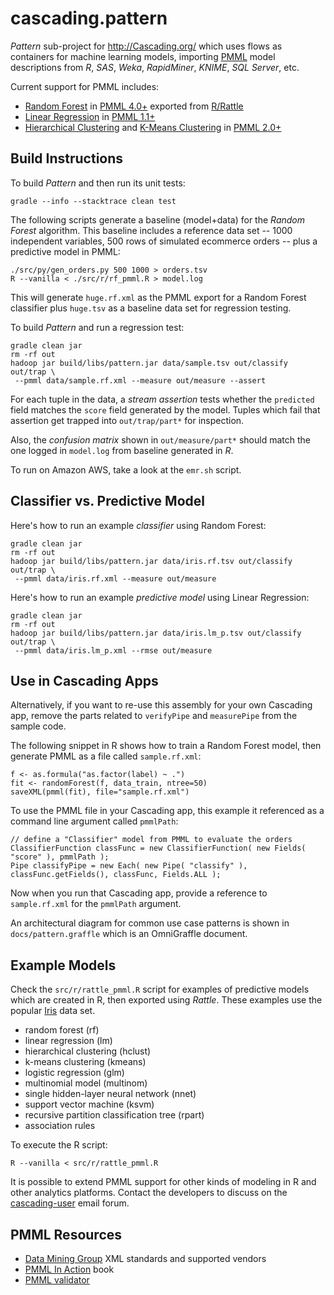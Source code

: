 cascading.pattern
=================

_Pattern_ sub-project for http://Cascading.org/ which uses flows as
containers for machine learning models, importing
[PMML](http://en.wikipedia.org/wiki/Predictive_Model_Markup_Language)
model descriptions from _R_, _SAS_, _Weka_, _RapidMiner_, _KNIME_,
_SQL Server_, etc.

Current support for PMML includes:

 * [Random Forest](http://en.wikipedia.org/wiki/Random_forest) in [PMML 4.0+](http://www.dmg.org/v4-0-1/MultipleModels.html) exported from [R/Rattle](http://cran.r-project.org/web/packages/rattle/index.html)
 * [Linear Regression](http://en.wikipedia.org/wiki/Linear_regression) in [PMML 1.1+](http://www.dmg.org/v1-1/generalregression.html)
 * [Hierarchical Clustering](http://en.wikipedia.org/wiki/Hierarchical_clustering) and [K-Means Clustering](http://en.wikipedia.org/wiki/K-means_clustering) in [PMML 2.0+](http://www.dmg.org/v2-0/ClusteringModel.html)


Build Instructions
------------------

To build _Pattern_ and then run its unit tests:

    gradle --info --stacktrace clean test

The following scripts generate a baseline (model+data) for the _Random
Forest_ algorithm. This baseline includes a reference data set -- 
1000 independent variables, 500 rows of simulated ecommerce orders --
plus a predictive model in PMML:

    ./src/py/gen_orders.py 500 1000 > orders.tsv
    R --vanilla < ./src/r/rf_pmml.R > model.log

This will generate `huge.rf.xml` as the PMML export for a Random
Forest classifier plus `huge.tsv` as a baseline data set for
regression testing.

To build _Pattern_ and run a regression test:

    gradle clean jar
    rm -rf out
    hadoop jar build/libs/pattern.jar data/sample.tsv out/classify out/trap \
     --pmml data/sample.rf.xml --measure out/measure --assert

For each tuple in the data, a _stream assertion_ tests whether the
`predicted` field matches the `score` field generated by the
model. Tuples which fail that assertion get trapped into
`out/trap/part*` for inspection.

Also, the _confusion matrix_ shown in `out/measure/part*` should
match the one logged in `model.log` from baseline generated in _R_.

To run on Amazon AWS, take a look at the `emr.sh` script.


Classifier vs. Predictive Model
-------------------------------

Here's how to run an example _classifier_ using Random Forest:

    gradle clean jar
    rm -rf out
    hadoop jar build/libs/pattern.jar data/iris.rf.tsv out/classify out/trap \
     --pmml data/iris.rf.xml --measure out/measure

Here's how to run an example _predictive model_ using Linear Regression:

    gradle clean jar
    rm -rf out
    hadoop jar build/libs/pattern.jar data/iris.lm_p.tsv out/classify out/trap \
     --pmml data/iris.lm_p.xml --rmse out/measure


Use in Cascading Apps
---------------------

Alternatively, if you want to re-use this assembly for your own
Cascading app, remove the parts related to `verifyPipe` and
`measurePipe` from the sample code.

The following snippet in R shows how to train a Random Forest model,
then generate PMML as a file called `sample.rf.xml`:

    f <- as.formula("as.factor(label) ~ .")
    fit <- randomForest(f, data_train, ntree=50)
    saveXML(pmml(fit), file="sample.rf.xml")

To use the PMML file in your Cascading app, this example it
referenced as a command line argument called `pmmlPath`:

    // define a "Classifier" model from PMML to evaluate the orders
    ClassifierFunction classFunc = new ClassifierFunction( new Fields( "score" ), pmmlPath );
    Pipe classifyPipe = new Each( new Pipe( "classify" ), classFunc.getFields(), classFunc, Fields.ALL );

Now when you run that Cascading app, provide a reference to
`sample.rf.xml` for the `pmmlPath` argument.

An architectural diagram for common use case patterns is shown in
`docs/pattern.graffle` which is an OmniGraffle document.


Example Models
--------------

Check the `src/r/rattle_pmml.R` script for examples of predictive
models which are created in R, then exported using _Rattle_.
These examples use the popular
[Iris](http://en.wikipedia.org/wiki/Iris_flower_data_set) data set.

 * random forest (rf)
 * linear regression (lm)
 * hierarchical clustering (hclust)
 * k-means clustering (kmeans)
 * logistic regression (glm)
 * multinomial model (multinom)
 * single hidden-layer neural network (nnet)
 * support vector machine (ksvm)
 * recursive partition classification tree (rpart)
 * association rules

To execute the R script:

    R --vanilla < src/r/rattle_pmml.R

It is possible to extend PMML support for other kinds of modeling in R
and other analytics platforms.  Contact the developers to discuss on
the [cascading-user](https://groups.google.com/forum/?fromgroups#!forum/cascading-user)
email forum.


PMML Resources
--------------

 * [Data Mining Group](http://www.dmg.org/) XML standards and supported vendors
 * [PMML In Action](http://www.amazon.com/dp/1470003244) book 
 * [PMML validator](http://www.zementis.com/pmml_tools.htm)
